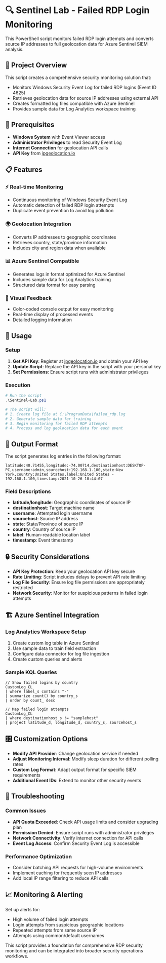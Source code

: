 # 🔍 Sentinel Lab - Failed RDP Login Monitoring

This PowerShell script monitors failed RDP login attempts and converts source IP addresses to full geolocation data for Azure Sentinel SIEM analysis.

## 🎯 Project Overview

This script creates a comprehensive security monitoring solution that:
- Monitors Windows Security Event Log for failed RDP logins (Event ID 4625)
- Retrieves geolocation data for source IP addresses using external API
- Creates formatted log files compatible with Azure Sentinel
- Provides sample data for Log Analytics workspace training

## 🔧 Prerequisites

- **Windows System** with Event Viewer access
- **Administrator Privileges** to read Security Event Log
- **Internet Connection** for geolocation API calls
- **API Key** from [ipgeolocation.io](https://ipgeolocation.io/)

## 📋 Features

### ⚡ Real-time Monitoring
- Continuous monitoring of Windows Security Event Log
- Automatic detection of failed RDP login attempts
- Duplicate event prevention to avoid log pollution

### 🌍 Geolocation Integration
- Converts IP addresses to geographic coordinates
- Retrieves country, state/province information
- Includes city and region data when available

### 📊 Azure Sentinel Compatible
- Generates logs in format optimized for Azure Sentinel
- Includes sample data for Log Analytics training
- Structured data format for easy parsing

### 🎨 Visual Feedback
- Color-coded console output for easy monitoring
- Real-time display of processed events
- Detailed logging information

## 🚀 Usage

### Setup
1. **Get API Key**: Register at [ipgeolocation.io](https://ipgeolocation.io/) and obtain your API key
2. **Update Script**: Replace the API key in the script with your personal key
3. **Set Permissions**: Ensure script runs with administrator privileges

### Execution
```powershell
# Run the script
.\Sentinel-Lab.ps1

# The script will:
# 1. Create log file at C:\ProgramData\failed_rdp.log
# 2. Generate sample data for training
# 3. Begin monitoring for failed RDP attempts
# 4. Process and log geolocation data for each event
```

## 📁 Output Format

The script generates log entries in the following format:
```
latitude:40.71455,longitude:-74.00714,destinationhost:DESKTOP-PC,username:admin,sourcehost:192.168.1.100,state:New York,country:United States,label:United States - 192.168.1.100,timestamp:2021-10-26 10:44:07
```

### Field Descriptions
- **latitude/longitude**: Geographic coordinates of source IP
- **destinationhost**: Target machine name
- **username**: Attempted login username
- **sourcehost**: Source IP address
- **state**: State/Province of source IP
- **country**: Country of source IP
- **label**: Human-readable location label
- **timestamp**: Event timestamp

## 🔒 Security Considerations

- **API Key Protection**: Keep your geolocation API key secure
- **Rate Limiting**: Script includes delays to prevent API rate limiting
- **Log File Security**: Ensure log file permissions are appropriately restricted
- **Network Security**: Monitor for suspicious patterns in failed login attempts

## 🏗️ Azure Sentinel Integration

### Log Analytics Workspace Setup
1. Create custom log table in Azure Sentinel
2. Use sample data to train field extraction
3. Configure data connector for log file ingestion
4. Create custom queries and alerts

### Sample KQL Queries
```kql
// Show failed logins by country
CustomLog_CL
| where label_s contains "-"
| summarize count() by country_s
| order by count_ desc

// Map failed login attempts
CustomLog_CL
| where destinationhost_s != "samplehost"
| project latitude_d, longitude_d, country_s, sourcehost_s
```

## 🎛️ Customization Options

- **Modify API Provider**: Change geolocation service if needed
- **Adjust Monitoring Interval**: Modify sleep duration for different polling rates
- **Custom Log Format**: Adapt output format for specific SIEM requirements
- **Additional Event IDs**: Extend to monitor other security events

## 🐛 Troubleshooting

### Common Issues
- **API Quota Exceeded**: Check API usage limits and consider upgrading plan
- **Permission Denied**: Ensure script runs with administrator privileges
- **Network Connectivity**: Verify internet connection for API calls
- **Event Log Access**: Confirm Security Event Log is accessible

### Performance Optimization
- Consider batching API requests for high-volume environments
- Implement caching for frequently seen IP addresses
- Add local IP range filtering to reduce API calls

## 📈 Monitoring & Alerting

Set up alerts for:
- High volume of failed login attempts
- Login attempts from suspicious geographic locations
- Repeated attempts from same source IP
- Attempts using common/default usernames

This script provides a foundation for comprehensive RDP security monitoring and can be integrated into broader security operations workflows.